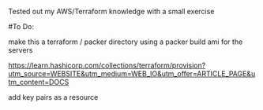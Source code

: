 Tested out my AWS/Terraform knowledge with a small exercise


#To Do:

make this a terraform / packer directory using a packer build ami for the servers


https://learn.hashicorp.com/collections/terraform/provision?utm_source=WEBSITE&utm_medium=WEB_IO&utm_offer=ARTICLE_PAGE&utm_content=DOCS

add key pairs as a resource